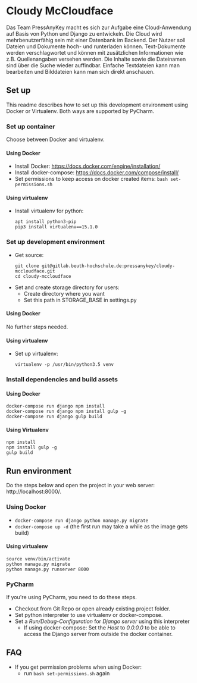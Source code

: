 # Cloudy McCloudface

Das Team PressAnyKey macht es sich zur Aufgabe eine Cloud-Anwendung auf Basis von Python und Django zu entwickeln.
Die Cloud wird mehrbenutzerfähig sein mit einer Datenbank im Backend. Der Nutzer soll Dateien und Dokumente hoch- und runterladen können. Text-Dokumente werden verschlagwortet und können mit zusätzlichen Informationen wie z.B. Quellenangaben versehen werden. Die Inhalte sowie die Dateinamen sind über die Suche wieder auffindbar. Einfache Textdateien kann man bearbeiten und Bilddateien kann man sich direkt anschauen.

## Set up

This readme describes how to set up this development environment using Docker or Virtualenv. Both ways are supported by PyCharm.

### Set up container

Choose between Docker and virtualenv.

#### Using Docker

- Install Docker:
  https://docs.docker.com/engine/installation/
- Install docker-compose:
  https://docs.docker.com/compose/install/
- Set permissions to keep access on docker created items:
  `bash set-permissions.sh`

#### Using virtualenv

- Install virtualenv for python:
  ```
  apt install python3-pip
  pip3 install virtualenv==15.1.0
  ```

### Set up development environment

- Get source:
  ```
  git clone git@gitlab.beuth-hochschule.de:pressanykey/cloudy-mccloudface.git
  cd cloudy-mccloudface
  ```
- Set and create storage directory for users:
  - Create directory where you want
  - Set this path in STORAGE_BASE in settings.py

#### Using Docker

No further steps needed.

#### Using virtualenv
 
- Set up virtualenv:
  ```
  virtualenv -p /usr/bin/python3.5 venv
  ```

### Install dependencies and build assets

#### Using Docker

```
docker-compose run django npm install
docker-compose run django npm install gulp -g
docker-compose run django gulp build
```

#### Using Virtualenv

```
npm install
npm install gulp -g
gulp build
```

## Run environment

Do the steps below and open the project in your web server: http://localhost:8000/.

### Using Docker

- `docker-compose run django python manage.py migrate`
- `docker-compose up -d` (the first run may take a while as the image gets build)

#### Using virtualenv

  ```
  source venv/bin/activate
  python manage.py migrate
  python manage.py runserver 8000
  ```

### PyCharm

If you're using PyCharm, you need to do these steps.

- Checkout from Git Repo or open already existing project folder.
- Set python interpreter to use virtualenv or docker-compose.
- Set a _Run/Debug-Configuration_ for _Django server_ using this interpreter
    - If using docker-compose: Set the _Host_ to _0.0.0.0_ to be able to access the Django server from outside the docker container.

## FAQ

- If you get permission problems when using Docker:
  - run `bash set-permissions.sh` again
  
  